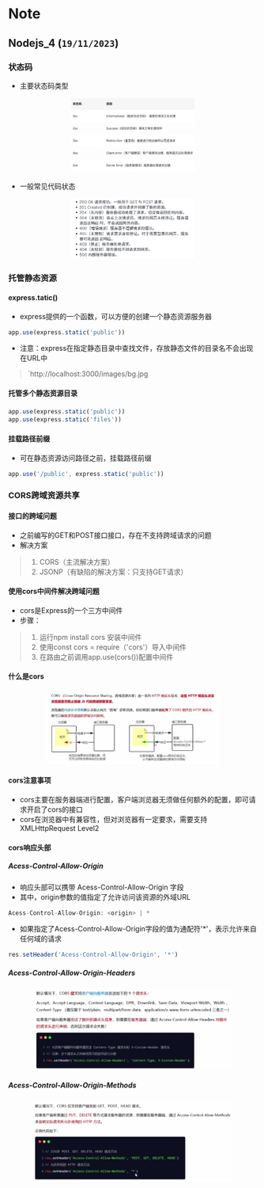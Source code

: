 

# Note

## Nodejs_4 (`19/11/2023`)

### 状态码
- 主要状态码类型
<p align='center'><img src='../images/状态码.png' width='50%' height='50%' /></p>

- 一般常见代码状态
<p align='center'><img src='../images/常见代码状态.png' width='50%' height='50%' /></p>

### 托管静态资源
#### express.tatic()
- express提供的一个函数，可以方便的创建一个静态资源服务器
```js
app.use(express.static('public'))
```
- 注意：express在指定静态目录中查找文件，存放静态文件的目录名不会出现在URL中
> `http://localhost:3000/images/bg.jpg

#### 托管多个静态资源目录
```js
app.use(express.static('public'))
app.use(express.static('files'))
```

#### 挂载路径前缀
- 可在静态资源访问路径之前，挂载路径前缀
```js
app.use('/public', express.static('public'))
```


### CORS跨域资源共享
#### 接口的跨域问题
- 之前编写的GET和POST接口接口，存在不支持跨域请求的问题
- 解决方案
> 1. CORS（主流解决方案）
> 2. JSONP（有缺陷的解决方案：只支持GET请求）
#### 使用cors中间件解决跨域问题
- cors是Express的一个三方中间件
- 步骤：
> 1. 运行npm install cors 安装中间件
> 2. 使用const cors = require（'cors'）导入中间件
> 3. 在路由之前调用app.use(cors())配置中间件
#### 什么是cors
<p align='center'><img src='../images/什么是cors.png' width='70%' height='70%' /></p>

#### cors注意事项
- cors主要在服务器端进行配置，客户端浏览器无须做任何额外的配置，即可请求开启了cors的接口
- cors在浏览器中有兼容性，但对浏览器有一定要求，需要支持XMLHttpRequest Level2

#### cors响应头部
##### Acess-Control-Allow-Origin
- 响应头部可以携带 Acess-Control-Allow-Origin 字段
- 其中，origin参数的值指定了允许访问该资源的外域URL
```js
Acess-Control-Allow-Origin: <origin> | *
```
- 如果指定了Acess-Control-Allow-Origin字段的值为通配符'*'，表示允许来自任何域的请求
```js
res.setHeader('Acess-Control-Allow-Origin', '*')
```
##### Acess-Control-Allow-Origin-Headers
<p align='center'><img src='../images/Acess-Control-Allow-Origin-Headers.png' width='80%' height='80%' /></p>

##### Acess-Control-Allow-Origin-Methods
<p align='center'><img src='../images/Acess-Control-Allow-Origin-Methods.png' width='80%' height='80%' /></p>
